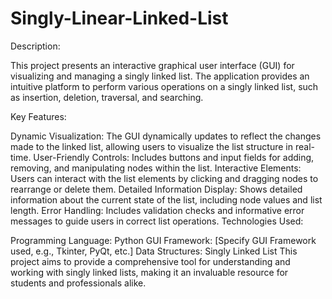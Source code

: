 # Singly-Linear-Linked-List
Description:

This project presents an interactive graphical user interface (GUI) for visualizing and managing a singly linked list. The application provides an intuitive platform to perform various operations on a singly linked list, such as insertion, deletion, traversal, and searching.

Key Features:

Dynamic Visualization: The GUI dynamically updates to reflect the changes made to the linked list, allowing users to visualize the list structure in real-time.
User-Friendly Controls: Includes buttons and input fields for adding, removing, and manipulating nodes within the list.
Interactive Elements: Users can interact with the list elements by clicking and dragging nodes to rearrange or delete them.
Detailed Information Display: Shows detailed information about the current state of the list, including node values and list length.
Error Handling: Includes validation checks and informative error messages to guide users in correct list operations.
Technologies Used:

Programming Language: Python
GUI Framework: [Specify GUI Framework used, e.g., Tkinter, PyQt, etc.]
Data Structures: Singly Linked List
This project aims to provide a comprehensive tool for understanding and working with singly linked lists, making it an invaluable resource for students and professionals alike.


